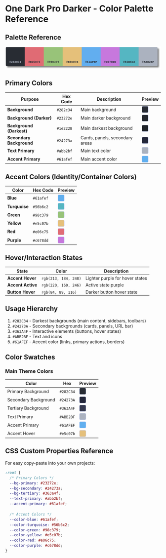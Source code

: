 # One Dark Pro Darker - Color Palette Reference

## Palette Reference

![palette](./one-dark-pro-pallete.png)

## Primary Colors

| Purpose                  | Hex Code  | Description                    | Preview                                                                                                                  |
| ------------------------ | --------- | ------------------------------ | ------------------------------------------------------------------------------------------------------------------------ |
| **Background**           | `#282c34` | Main background                | <div style="width: 20px; height: 20px; background-color: #282c34; border: 1px solid #cad3f5; border-radius: 4px;"></div> |
| **Background (Darker)**  | `#23272e` | Main darker background         | <div style="width: 20px; height: 20px; background-color: #23272e; border: 1px solid #cad3f5; border-radius: 4px;"></div> |
| **Background (Darkest)** | `#1e2228` | Main darkest background        | <div style="width: 20px; height: 20px; background-color: #1e2228; border: 1px solid #cad3f5; border-radius: 4px;"></div> |
| **Secondary Background** | `#24273a` | Cards, panels, secondary areas | <div style="width: 20px; height: 20px; background-color: #24273a; border: 1px solid #cad3f5; border-radius: 4px;"></div> |
| **Text Primary**         | `#abb2bf` | Main text color                | <div style="width: 20px; height: 20px; background-color: #abb2bf; border: 1px solid #cad3f5; border-radius: 4px;"></div> |
| **Accent Primary**       | `#61afef` | Main accent color              | <div style="width: 20px; height: 20px; background-color: #61afef; border: 1px solid #cad3f5; border-radius: 4px;"></div> |

## Accent Colors (Identity/Container Colors)

| Color         | Hex Code  | Preview                                                                                                                  |
| ------------- | --------- | ------------------------------------------------------------------------------------------------------------------------ |
| **Blue**      | `#61afef` | <div style="width: 20px; height: 20px; background-color: #61afef; border: 1px solid #cad3f5; border-radius: 4px;"></div> |
| **Turquoise** | `#56b6c2` | <div style="width: 20px; height: 20px; background-color: #56b6c2; border: 1px solid #cad3f5; border-radius: 4px;"></div> |
| **Green**     | `#98c379` | <div style="width: 20px; height: 20px; background-color: #98c379; border: 1px solid #cad3f5; border-radius: 4px;"></div> |
| **Yellow**    | `#e5c07b` | <div style="width: 20px; height: 20px; background-color: #e5c07b; border: 1px solid #cad3f5; border-radius: 4px;"></div> |
| **Red**       | `#e06c75` | <div style="width: 20px; height: 20px; background-color: #e06c75; border: 1px solid #cad3f5; border-radius: 4px;"></div> |
| **Purple**    | `#c678dd` | <div style="width: 20px; height: 20px; background-color: #c678dd; border: 1px solid #cad3f5; border-radius: 4px;"></div> |

## Hover/Interaction States

| State             | Color                | Description                     |
| ----------------- | -------------------- | ------------------------------- |
| **Accent Hover**  | `rgb(213, 184, 248)` | Lighter purple for hover states |
| **Accent Active** | `rgb(220, 160, 246)` | Active state purple             |
| **Button Hover**  | `rgb(84, 89, 116)`   | Darker button hover state       |

## Usage Hierarchy

1. `#282C34` - Darkest backgrounds (main content, sidebars, toolbars)
2. `#24273A` - Secondary backgrounds (cards, panels, URL bar)
3. `#363A4F` - Interactive elements (buttons, hover states)
4. `#ABB2BF` - Text and icons
5. `#61AFEF` - Accent color (links, primary actions, borders)

## Color Swatches

### Main Theme Colors

| Color                | Hex       | Preview                                                                                                                  |
| -------------------- | --------- | ------------------------------------------------------------------------------------------------------------------------ |
| Primary Background   | `#282C34` | <div style="width: 20px; height: 20px; background-color: #282c34; border: 1px solid #cad3f5; border-radius: 4px;"></div> |
| Secondary Background | `#24273A` | <div style="width: 20px; height: 20px; background-color: #24273a; border: 1px solid #cad3f5; border-radius: 4px;"></div> |
| Tertiary Background  | `#363A4F` | <div style="width: 20px; height: 20px; background-color: #363a4f; border: 1px solid #cad3f5; border-radius: 4px;"></div> |
| Text Primary         | `#ABB2BF` | <div style="width: 20px; height: 20px; background-color: #abb2bf; border: 1px solid #cad3f5; border-radius: 4px;"></div> |
| Accent Primary       | `#61AFEF` | <div style="width: 20px; height: 20px; background-color: #61afef; border: 1px solid #cad3f5; border-radius: 4px;"></div> |
| Accent Hover         | `#e5c07b` | <div style="width: 20px; height: 20px; background-color: #e5c07b; border: 1px solid #cad3f5; border-radius: 4px;"></div> |

## CSS Custom Properties Reference

For easy copy-paste into your own projects:

```css
:root {
  /* Primary Colors */
  --bg-primary: #23272e;
  --bg-secondary: #24273a;
  --bg-tertiary: #363a4f;
  --text-primary: #abb2bf;
  --accent-primary: #61afef;

  /* Accent Colors */
  --color-blue: #61afef;
  --color-turquoise: #56b6c2;
  --color-green: #98c379;
  --color-yellow: #e5c07b;
  --color-red: #e06c75;
  --color-purple: #c678dd;
}
```
